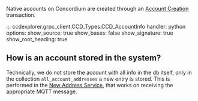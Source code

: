 Native accounts on Concordium are created through an [Account Creation](../entities/transaction.md#account-creation) transaction. 

::: ccdexplorer.grpc_client.CCD_Types.CCD_AccountInfo
    handler: python
    options:
      show_source: true
      show_bases: false
      show_signature: true 
      show_root_heading: true


## How is an account stored in the system?
Technically, we do not store the account with all info in the db itself, only in the collection `all_account_addresses` a new entry is stored. This is performed in the [New Address Service](../services/messages/new_address.md), that works on receiving the appropriate MQTT message. 
